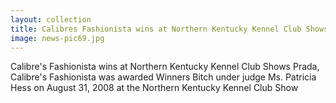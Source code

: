 ```yaml
---
layout: collection
title: Calibres Fashionista wins at Northern Kentucky Kennel Club Shows
image: news-pic69.jpg
---
```

Calibre's Fashionista wins at Northern Kentucky Kennel Club Shows
 Prada, Calibre's Fashionista was awarded Winners Bitch under judge Ms. Patricia Hess on August 31, 2008 at the Northern Kentucky Kennel Club Show
